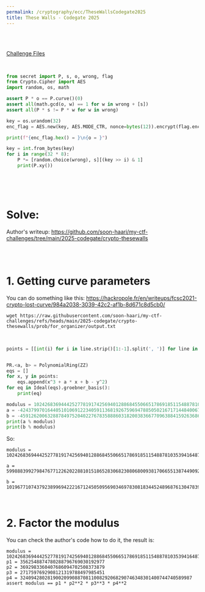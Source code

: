```yaml
---
permalink: /cryptography/ecc/TheseWallsCodegate2025
title: These Walls - Codegate 2025
---
```


<br>

<br>

[Challenge Files](https://github.com/Connor-McCartney/CTF_Files/tree/main/2025/codegate/These_Walls)


<br>

```python
from secret import P, s, o, wrong, flag
from Crypto.Cipher import AES
import random, os, math

assert P * o == P.curve()(0)
assert all(math.gcd(o, w) == 1 for w in wrong + [s])
assert all(P * s != P * w for w in wrong)

key = os.urandom(32)
enc_flag = AES.new(key, AES.MODE_CTR, nonce=bytes(12)).encrypt(flag.encode())

print(f"{enc_flag.hex() = }\n{o = }")

key = int.from_bytes(key)
for i in range(32 * 8):
	P *= [random.choice(wrong), s][(key >> i) & 1]
	print(P.xy())
```

<br>

<br>

<br>

# Solve:

Author's writeup: <https://github.com/soon-haari/my-ctf-challenges/tree/main/2025-codegate/crypto-thesewalls>

<br>

<br>

# 1. Getting curve parameters

You can do something like this: <https://hackropole.fr/en/writeups/fcsc2021-crypto-lost-curve/984a2038-3039-42c2-af1b-8d671c8d5cb0/>

```
wget https://raw.githubusercontent.com/soon-haari/my-ctf-challenges/refs/heads/main/2025-codegate/crypto-thesewalls/prob/for_organizer/output.txt
```

<br>

```python
points = [[int(i) for i in line.strip()[1:-1].split(', ')] for line in open('output.txt').readlines()[2:]]


PR.<a, b> = PolynomialRing(ZZ)
eqs = []
for x, y in points:
    eqs.append(x^3 + a * x + b - y^2)
for eq in Ideal(eqs).groebner_basis():
    print(eq)

modulus = 102426836944425277819174256940128868455066517869185115488781035394164877927042198980921397582250905694209313963017944880679709788694772632564808279062807699845761214703586660326307989151472431126842544189892251409194318824261554131269698538462346988910692541060196190265045309883144365795763912362099350625483
a = -42437997016440510106912234059113681926759694788505021671714484006715784960406807326337661210536581463443414294141888675487947253004723175974512262085287744401565107056353588589043894055035481272184124372125833792185916608297835874449349134631410453080264719245505015377542883012707703282190702361267129303085 
b = -459126200632887849752040227678358886031820038366770963884159263686486524398810848612517185164748716420888346292004054958933940038260166360595786900336024132100453336182502034941923082615662562466591523855797071255915619970830634702916789796993677327554098916574862778060640867963470961569155246282541122528
print(a % modulus)
print(b % modulus)
```

So:

```
modulus = 102426836944425277819174256940128868455066517869185115488781035394164877927042198980921397582250905694209313963017944880679709788694772632564808279062807699845761214703586660326307989151472431126842544189892251409194318824261554131269698538462346988910692541060196190265045309883144365795763912362099350625483

a = 59988839927984767712262022881015186528306823080680093817066551387449092966635391654583736371714324230765899668876056205191762535690049456590296016977519955444196107647233071737264095096436949854658419817766417617008402215963718256820349403830936535830427821814691174887502426870436662513573210000832221322398

b = 101967710743792389969422216712450509569034697830818344524896876130478391402643388132308880397086156977788425616725940825720775848656512466204212492162471675713660761367404158291366066068856768564375952666036454337938403204290723496566781748665353311583138442143621327486984669015180894834194757115816809502955
```

<br>

# 2. Factor the modulus

You can check the author's code how to do it, the result is:

```
modulus = 102426836944425277819174256940128868455066517869185115488781035394164877927042198980921397582250905694209313963017944880679709788694772632564808279062807699845761214703586660326307989151472431126842544189892251409194318824261554131269698538462346988910692541060196190265045309883144365795763912362099350625483
p1 = 3562548874780288796769030192977
p2 = 3692983360407686094702508373879
p3 = 2717597692908121319788497985451
p4 = 324094280281900209908870811008292068290746348301400744740589987
assert modulus == p1 * p2**2 * p3**3 * p4**2
```

<br>

